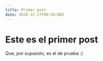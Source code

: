 ```yaml
---
title: Primer post
date: 2018-12-27T00:50:00Z
---
```


# Este es el primer post

Que, por supuesto, es el de prueba :)
